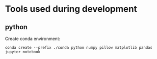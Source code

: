 # Tools used during development

## python
Create conda environment:
```shell
conda create --prefix ./conda python numpy pillow matplotlib pandas jupyter notebook
```